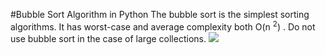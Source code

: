 #Bubble Sort Algorithm in Python 
The bubble sort is the simplest sorting algorithms. It has worst-case and average complexity both O(n <sup>2</sup>) . Do not use bubble sort in the case of large collections. 
<Enter>
![](https://en.wikipedia.org/wiki/File:Bubble-sort-example-300px.gif)
